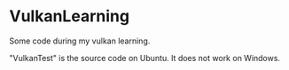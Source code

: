 # VulkanLearning
Some code during my vulkan learning.

"VulkanTest" is the source code on Ubuntu. It does not work on Windows.